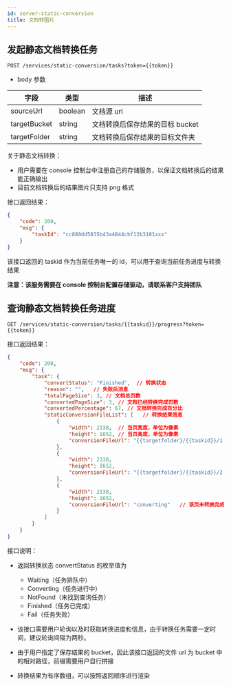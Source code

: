 ```yaml
---
id: server-static-conversion
title: 文档转图片
---
```


## 发起静态文档转换任务

`POST /services/static-conversion/tasks?token={{token}}`

* body 参数

字段 | 类型 | 描述 |
--  | -- | -- |
sourceUrl | boolean | 文档源 url |
targetBucket | string | 文档转换后保存结果的目标 bucket |
targetFolder | string | 文档转换后保存结果的目标文件夹 |

关于静态文档转换：
- 用户需要在 console 控制台中注册自己的存储服务，以保证文档转换后的结果能正确输出
- 目前文档转换后的结果图片只支持 png 格式

接口返回结果：
```json
{
    "code": 200,
    "msg": {
        "taskId": "cc880dd5835b43a4844cbf12b3101xxx"
    }
}
```
该接口返回的 taskid 作为当前任务唯一的 id，可以用于查询当前任务进度与转换结果

**注意：该服务需要在 console 控制台配置存储驱动，请联系客户支持团队**

## 查询静态文档转换任务进度

`GET /services/static-conversion/tasks/{{taskid}}/progress?token={{token}}`

接口返回结果：
```json
{
    "code": 200,
    "msg": {
        "task": {
            "convertStatus": "Finished",  // 转换状态
            "reason": "",   // 失败后消息
            "totalPageSize": 3, // 文档总页数
            "convertedPageSize": 3, // 文档已经转换完成页数
            "convertedPercentage": 67, // 文档转换完成百分比
            "staticConversionFileList": [   // 转换结果信息
                {
                    "width": 2338,  // 当页宽度，单位为像素
                    "height": 1652, // 当页高度，单位为像素
                    "conversionFileUrl": "{{targetfolder}/{{taskid}}/1.png"   // 当页图片在用户指定 bucket 中的相对路径
                },
                {
                    "width": 2338,
                    "height": 1652,
                    "conversionFileUrl": "{{targetfolder}/{{taskid}}/2.png"
                },
                {
                    "width": 2338,
                    "height": 1652,
                    "conversionFileUrl": "converting"   // 该页未转换完成时的标志
                }
            ]
        }
    }
}
```
接口说明：

- 返回转换状态 convertStatus 的枚举值为  
    - Waiting（任务排队中）
    - Converting（任务进行中）
    - NotFound（未找到查询任务）
    - Finished（任务已完成）
    - Fail（任务失败）

- 该接口需要用户轮询以及时获取转换进度和信息，由于转换任务需要一定时间，建议轮询间隔为两秒。
- 由于用户指定了保存结果的 bucket，因此该接口返回的文件 url 为 bucket 中的相对路径，前缀需要用户自行拼接
- 转换结果为有序数组，可以按照返回顺序进行渲染
